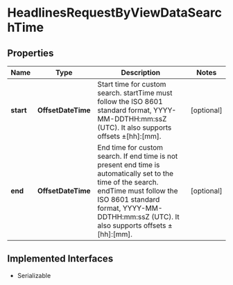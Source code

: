 

# HeadlinesRequestByViewDataSearchTime


## Properties

Name | Type | Description | Notes
------------ | ------------- | ------------- | -------------
**start** | **OffsetDateTime** | Start time for custom search. startTime must follow the ISO 8601 standard format, YYYY-MM-DDTHH:mm:ssZ (UTC). It also supports offsets ±[hh]:[mm]. |  [optional]
**end** | **OffsetDateTime** | End time for custom search. If end time is not present end time is automatically set to the time of the search. endTime must follow the ISO 8601 standard format, YYYY-MM-DDTHH:mm:ssZ (UTC). It also supports offsets ±[hh]:[mm]. |  [optional]


## Implemented Interfaces

* Serializable


